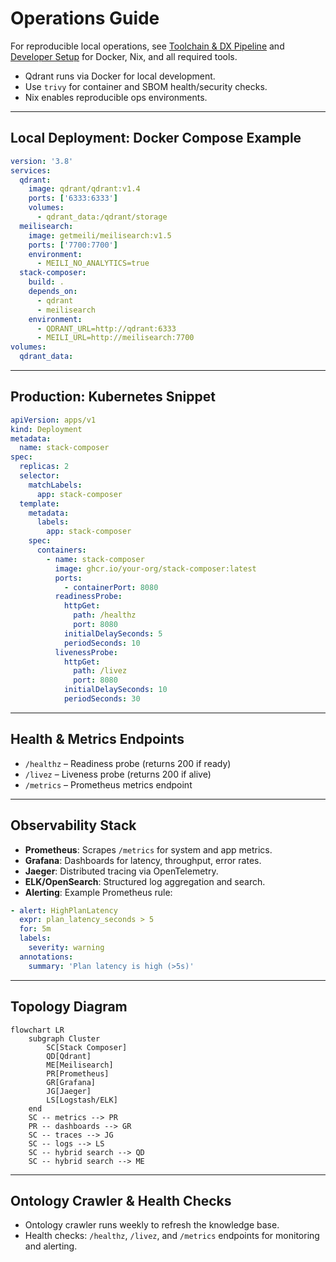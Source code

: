 # Operations Guide

For reproducible local operations, see [Toolchain & DX Pipeline](../../toolchain.md) and [Developer Setup](../../developer-extensibility-docs/dev-setup.md) for Docker, Nix, and all required tools.

- Qdrant runs via Docker for local development.
- Use `trivy` for container and SBOM health/security checks.
- Nix enables reproducible ops environments.

---

## Local Deployment: Docker Compose Example

```yaml
version: '3.8'
services:
  qdrant:
    image: qdrant/qdrant:v1.4
    ports: ['6333:6333']
    volumes:
      - qdrant_data:/qdrant/storage
  meilisearch:
    image: getmeili/meilisearch:v1.5
    ports: ['7700:7700']
    environment:
      - MEILI_NO_ANALYTICS=true
  stack-composer:
    build: .
    depends_on:
      - qdrant
      - meilisearch
    environment:
      - QDRANT_URL=http://qdrant:6333
      - MEILI_URL=http://meilisearch:7700
volumes:
  qdrant_data:
```

---

## Production: Kubernetes Snippet

```yaml
apiVersion: apps/v1
kind: Deployment
metadata:
  name: stack-composer
spec:
  replicas: 2
  selector:
    matchLabels:
      app: stack-composer
  template:
    metadata:
      labels:
        app: stack-composer
    spec:
      containers:
        - name: stack-composer
          image: ghcr.io/your-org/stack-composer:latest
          ports:
            - containerPort: 8080
          readinessProbe:
            httpGet:
              path: /healthz
              port: 8080
            initialDelaySeconds: 5
            periodSeconds: 10
          livenessProbe:
            httpGet:
              path: /livez
              port: 8080
            initialDelaySeconds: 10
            periodSeconds: 30
```

---

## Health & Metrics Endpoints

- `/healthz` – Readiness probe (returns 200 if ready)
- `/livez` – Liveness probe (returns 200 if alive)
- `/metrics` – Prometheus metrics endpoint

---

## Observability Stack

- **Prometheus**: Scrapes `/metrics` for system and app metrics.
- **Grafana**: Dashboards for latency, throughput, error rates.
- **Jaeger**: Distributed tracing via OpenTelemetry.
- **ELK/OpenSearch**: Structured log aggregation and search.
- **Alerting**: Example Prometheus rule:

```yaml
- alert: HighPlanLatency
  expr: plan_latency_seconds > 5
  for: 5m
  labels:
    severity: warning
  annotations:
    summary: 'Plan latency is high (>5s)'
```

---

## Topology Diagram

```mermaid
flowchart LR
    subgraph Cluster
        SC[Stack Composer]
        QD[Qdrant]
        ME[Meilisearch]
        PR[Prometheus]
        GR[Grafana]
        JG[Jaeger]
        LS[Logstash/ELK]
    end
    SC -- metrics --> PR
    PR -- dashboards --> GR
    SC -- traces --> JG
    SC -- logs --> LS
    SC -- hybrid search --> QD
    SC -- hybrid search --> ME
```

---

## Ontology Crawler & Health Checks

- Ontology crawler runs weekly to refresh the knowledge base.
- Health checks: `/healthz`, `/livez`, and `/metrics` endpoints for monitoring and alerting.
